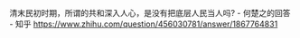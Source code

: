 清末民初时期，所谓的共和深入人心，是没有把底层人民当人吗? - 何楚之的回答 - 知乎
https://www.zhihu.com/question/456030781/answer/1867764831
